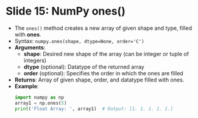 # Slide 15: NumPy ones()

- The `ones()` method creates a new array of given shape and type, filled with **ones**.
- Syntax: `numpy.ones(shape, dtype=None, order='C')`
- **Arguments**:
  - **shape**: Desired new shape of the array (can be integer or tuple of integers)
  - **dtype** (optional): Datatype of the returned array
  - **order** (optional): Specifies the order in which the ones are filled
- **Returns**: Array of given shape, order, and datatype filled with ones.
- **Example**:
  ```python
  import numpy as np
  array1 = np.ones(5)
  print('Float Array: ', array1)  # Output: [1. 1. 1. 1. 1.]